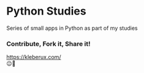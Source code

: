 # Python Studies
Series of small apps in Python as part of my studies

### Contribute, Fork it, Share it!
https://kleberux.com/
<br>
😉🚀
